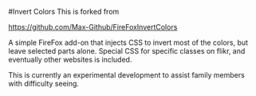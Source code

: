 #Invert Colors
This is forked from


https://github.com/Max-Github/FireFoxInvertColors

A simple FireFox add-on that injects CSS to invert most of the colors, but leave selected parts alone.  Special CSS for specific classes on flikr, and 
eventually other websites is included.

This is currently an experimental development to assist family members with difficulty seeing.
